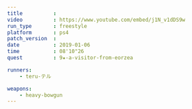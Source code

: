 ```yaml
---
title          :
video          : https://www.youtube.com/embed/j1N_v1dDS9w
run_type       : freestyle
platform       : ps4
patch_version  : 
date           : 2019-01-06
time           : 08'10"26
quest          : 9★-a-visitor-from-eorzea

runners:
    - teru-テル

weapons:
    - heavy-bowgun
---
```

